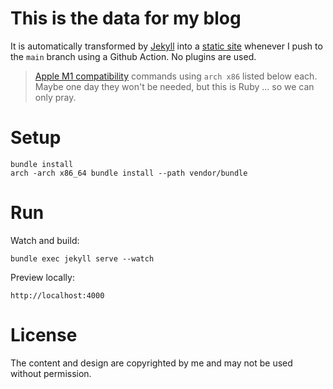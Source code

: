 # This is the data for my blog

It is automatically transformed by [Jekyll](http://github.com/mojombo/jekyll) into a [static site](https://pketh.github.io) whenever I push to the `main` branch using a Github Action. No plugins are used.

> [Apple M1 compatibility](https://talk.jekyllrb.com/t/jekyll-installation-on-macs-w-arm64-w-o-package-manager/5365/2) commands using `arch x86` listed below each. Maybe one day they won't be needed, but this is Ruby … so we can only pray.

# Setup

	bundle install
	arch -arch x86_64 bundle install --path vendor/bundle

# Run

Watch and build:

	bundle exec jekyll serve --watch

Preview locally:

	http://localhost:4000

# License

The content and design are copyrighted by me and may not be used without permission.
